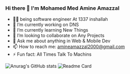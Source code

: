 ### Hi there 👋 I'm Mohamed Med Amine Amazzal 

- ‍👨‍💻 being software engineer At 1337 inshallah
- 🔭 I’m currently working on DNS
- 🌱 I’m currently learning New Things
- 👯 I’m looking to collaborate on Any Projects
- 💬 Ask me about anything in Web & Mobile Dev 
- 📫 How to reach me: amineamazzal2000@gmail.com
- ⚡ Fun fact: All Times Talk To Machins

![Anurag's GitHub stats](https://github-readme-stats.vercel.app/api?username=AMAZZAL-AMINE&show_icons=true&theme=radical)
![Readme Card](https://github-readme-stats.vercel.app/api/pin/?username=AMAZZAL-AMINE&repo=github-readme-stats)
